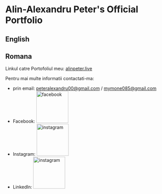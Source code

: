 # Alin-Alexandru Peter's Official Portfolio
## English


## Romana
Linkul catre Portofoliul meu:
 [alinpeter.live](https://alinpeter.live)
 
Pentru mai multe informatii contactati-ma:
* prin email: peteralexandru00@gmail.com / mymone085@gmail.com
* Facebook: [<img src="https://png.pngtree.com/element_our/sm/20180509/sm_5af2960e13ef6.jpg" alt="facebook" width="100"/>][1]
* Instagram: [<img src="https://encrypted-tbn0.gstatic.com/images?q=tbn:ANd9GcTurl4-TL1oyRt0R3nq5HIMlMvQmyYv0vzkjTYxPip1WcZdT0-ZkkovrehsEtczKFqcCRs&usqp=CAU" alt="instagram" width="100"/>][2]
* LinkedIn: [<img src="https://e7.pngegg.com/pngimages/602/665/png-clipart-linkedin-linkedin-thumbnail.png" alt="instagram" width="100"/>][3]

[1]: https://facebook.com/alin.alex.peter
[2]: https://www.instagram.com/peter_aa18/
[3]: https://linkedin.com/in/alin-alexandru-peter-3b1b93232/
